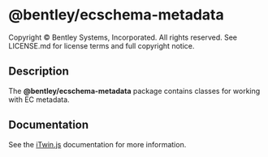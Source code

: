 # @bentley/ecschema-metadata

Copyright © Bentley Systems, Incorporated. All rights reserved. See LICENSE.md for license terms and full copyright notice.

## Description

The __@bentley/ecschema-metadata__ package contains classes for working with EC metadata.

## Documentation

See the [iTwin.js](https://www.itwinjs.org) documentation for more information.
